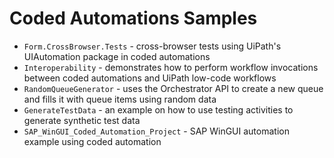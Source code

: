# Coded Automations Samples
- `Form.CrossBrowser.Tests` - cross-browser tests using UiPath's UIAutomation package in coded automations
- `Interoperability` - demonstrates how to perform workflow invocations between coded automations and UiPath low-code workflows
- `RandomQueueGenerator` - uses the Orchestrator API to create a new queue and fills it with queue items using random data
- `GenerateTestData` - an example on how to use testing activities to generate synthetic test data
- `SAP_WinGUI_Coded_Automation_Project` - SAP WinGUI automation example using coded automation
